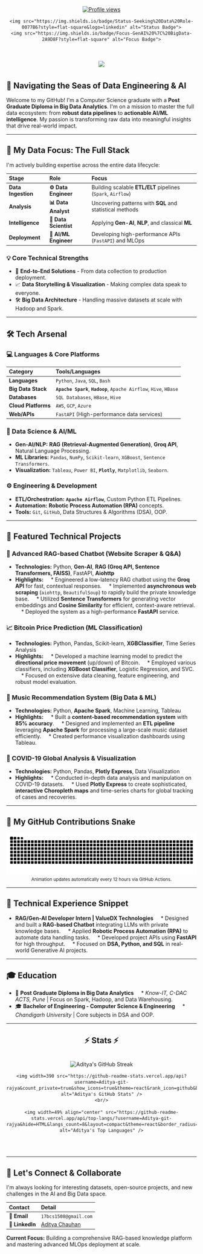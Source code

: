 <div align="center">
    <a href="https://github.com/Aditya-git-rajya"><img src="https://komarev.com/ghpvc/?username=Aditya-git-rajya&style=flat-square&color=blue" alt="Profile views"></a>
    
    <img src="https://img.shields.io/badge/Status-Seeking%20Data%20Role-0077B6?style=flat-square&logo=linkedin" alt="Status Badge">
    <img src="https://img.shields.io/badge/Focus-GenAI%20%7C%20BigData-2A9D8F?style=flat-square" alt="Focus Badge">
</div>

<h1 align="center">
    <img src="https://readme-typing-svg.herokuapp.com/?font=Righteous&size=35&center=true&vCenter=true&width=500&height=70&duration=3000&lines=Hi+There!+👋;+I'm+Aditya+Chauhan!;" />
</h1>

## 🌊 Navigating the Seas of Data Engineering & AI

Welcome to my GitHub! I'm a Computer Science graduate with a **Post Graduate Diploma in Big Data Analytics**. I'm on a mission to master the full data ecosystem: from **robust data pipelines** to **actionable AI/ML intelligence**. My passion is transforming raw data into meaningful insights that drive real-world impact.

---

## 🎯 My Data Focus: The Full Stack

I'm actively building expertise across the entire data lifecycle:

| Stage | Role | Focus |
| :--- | :--- | :--- |
| **Data Ingestion** | **⚙️ Data Engineer** | Building scalable **ETL/ELT** pipelines (`Spark`, `Airflow`) |
| **Analysis** | **📊 Data Analyst** | Uncovering patterns with **SQL** and statistical methods |
| **Intelligence** | **🔬 Data Scientist** | Applying **Gen-AI**, **NLP**, and classical **ML** |
| **Deployment** | **🤖 AI/ML Engineer** | Developing high-performance APIs (`FastAPI`) and MLOps |

### 💡 Core Technical Strengths
* 🚀 **End-to-End Solutions** - From data collection to production deployment.
* 📈 **Data Storytelling & Visualization** - Making complex data speak to everyone.
* 🛠️ **Big Data Architecture** - Handling massive datasets at scale with Hadoop and Spark.

---

## 🛠️ Tech Arsenal

### 💻 Languages & Core Platforms
| Category | Tools/Languages |
| :--- | :--- |
| **Languages** | `Python`, `Java`, `SQL`, `Bash` |
| **Big Data Stack** | **`Apache Spark`**, **`Hadoop`**, `Apache Airflow`, `Hive`, `HBase` |
| **Databases** | `SQL Databases`, `HBase`, `Hive` |
| **Cloud Platforms** | `AWS`, `GCP`, `Azure` |
| **Web/APIs** | `FastAPI` (High-performance data services) |

### 🤖 Data Science & AI/ML
* **Gen-AI/NLP:** **RAG (Retrieval-Augmented Generation)**, **Groq API**, Natural Language Processing.
* **ML Libraries:** `Pandas`, `NumPy`, `Scikit-learn`, `XGBoost`, `Sentence Transformers`.
* **Visualization:** `Tableau`, `Power BI`, **`Plotly`**, `Matplotlib`, `Seaborn`.

### ⚙️ Engineering & Development
* **ETL/Orchestration:** **`Apache Airflow`**, Custom Python ETL Pipelines.
* **Automation:** **Robotic Process Automation (RPA)** concepts.
* **Tools:** `Git`, `GitHub`, Data Structures & Algorithms (DSA), OOP.

---

## 🌟 Featured Technical Projects
### 🤖 Advanced RAG-based Chatbot (Website Scraper & Q&A)
* **Technologies:** Python, **Gen-AI**, **RAG (Groq API, Sentence Transformers, FAISS)**, FastAPI, **Aiohttp**
* **Highlights:**
    * Engineered a low-latency RAG chatbot using the **Groq API** for fast, contextual responses.
    * Implemented **asynchronous web scraping** (`aiohttp`, `BeautifulSoup`) to rapidly build the private knowledge base.
    * Utilized **Sentence Transformers** for generating vector embeddings and **Cosine Similarity** for efficient, context-aware retrieval.
    * Deployed the system as a high-performance **FastAPI** service.

### 📈 Bitcoin Price Prediction (ML Classification)
* **Technologies:** Python, Pandas, Scikit-learn, **XGBClassifier**, Time Series Analysis
* **Highlights:**
    * Developed a machine learning model to predict the **directional price movement** (up/down) of Bitcoin.
    * Employed various classifiers, including **XGBoost Classifier**, Logistic Regression, and SVC.
    * Focused on extensive data cleaning, feature engineering, and robust model evaluation.

### 🎵 Music Recommendation System (Big Data & ML)
* **Technologies:** Python, **Apache Spark**, Machine Learning, Tableau
* **Highlights:**
    * Built a **content-based recommendation system** with **85% accuracy**.
    * Designed and implemented an **ETL pipeline** leveraging **Apache Spark** for processing a large-scale music dataset efficiently.
    * Created performance visualization dashboards using Tableau.

### 🦠 COVID-19 Global Analysis & Visualization
* **Technologies:** Python, Pandas, **Plotly Express**, Data Visualization
* **Highlights:**
    * Conducted in-depth data analysis and manipulation on COVID-19 datasets.
    * Used **Plotly Express** to create sophisticated, **interactive Choropleth maps** and time-series charts for global tracking of cases and recoveries.

---

## 🐍 My GitHub Contributions Snake

<div align="center">
    <img alt="snake eating my contributions" src="https://raw.githubusercontent.com/Aditya-git-rajya/Aditya-git-rajya/output/github-contribution-grid-snake.svg" />
    <br/>
    <small>Animation updates automatically every 12 hours via GitHub Actions.</small>
</div>

---

## 💼 Technical Experience Snippet
* **RAG/Gen-AI Developer Intern | ValueDX Technologies**
    * Designed and built a **RAG-based Chatbot** integrating LLMs with private knowledge bases.
    * Applied **Robotic Process Automation (RPA)** to automate data handling tasks.
    * Developed project APIs using **FastAPI** for high throughput.
    * Focused on **DSA, Python, and SQL** in real-world Generative AI projects.

---

## 🎓 Education
* 🎯 **Post Graduate Diploma in Big Data Analytics**
    * *Know-IT, C-DAC ACTS, Pune* | Focus on Spark, Hadoop, and Data Warehousing.
* 🎓 **Bachelor of Engineering - Computer Science & Engineering**
    * *Chandigarh University* | Core subjects in DSA and OOP.

---

<h2 align="center">⚡ Stats ⚡</h2>
<br>
<div align="center">
    <img width=390 src="https://streak-stats.demolab.com/?user=Aditya-git-rajya&count_private=true&theme=react&border_radius=10" alt="Aditya's GitHub Streak"/>
    
    <img width=390 src="https://github-readme-stats.vercel.app/api?username=Aditya-git-rajya&count_private=true&show_icons=true&theme=react&rank_icon=github&border_radius=10" alt="Aditya's GitHub Stats" />
    <br/>
    
    <img width=49% align="center" src="https://github-readme-stats.vercel.app/api/top-langs/?username=Aditya-git-rajya&hide=HTML&langs_count=8&layout=compact&theme=react&border_radius=10&size_weight=0.5&count_weight=0.5" alt="Aditya's Top Languages" />
</div>

<br/><br/>

---

## 🤝 Let's Connect & Collaborate

I'm always looking for interesting datasets, open-source projects, and new challenges in the AI and Big Data space.

| Contact | Detail |
| :--- | :--- |
| 📧 **Email** | `17bcs1508@gmail.com` |
| 💼 **LinkedIn** | [Aditya Chauhan](https://www.linkedin.com/in/aditya-chauhan-81794214a/) |

**Current Focus:** Building a comprehensive RAG-based knowledge platform and mastering advanced MLOps deployment at scale.
